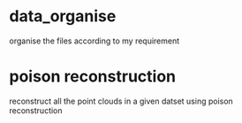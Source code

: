 # data_organise
organise the files according to my requirement
# poison reconstruction
reconstruct all the point clouds in a given datset using poison reconstruction
